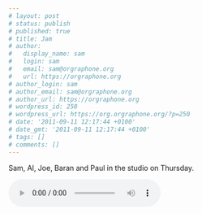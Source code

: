 ```yaml
---
# layout: post
# status: publish
# published: true
# title: Jam
# author:
#   display_name: sam
#   login: sam
#   email: sam@orgraphone.org
#   url: https://orgraphone.org
# author_login: sam
# author_email: sam@orgraphone.org
# author_url: https://orgraphone.org
# wordpress_id: 250
# wordpress_url: https://org.orgraphone.org/?p=250
# date: '2011-09-11 12:17:44 +0100'
# date_gmt: '2011-09-11 12:17:44 +0100'
# tags: []
# comments: []
---
```


<p>Sam, Al, Joe, Baran and Paul in the studio on Thursday.</p>
<p><audio controls="true" autobuffer="true"><br />
	<source src="https://media.param3.com/music/baron/jams/20110908_jam.ogg" /><br />
	<source src="https://media.param3.com/music/baron/jams/20110908_jam.mp3" /><br />
Download:<br />
	[<a href="https://media.param3.com/music/baron/jams/20110908_jam.ogg" title="Just me and my band, jamming in the studio (ogg)">ogg</a>]<br />
	[<a href="https://media.param3.com/music/baron/jams/20110908_jam.mp3" title="Just me and my band, jamming in the studio (mp3)">mp3</a>]<br />
</audio></p>
